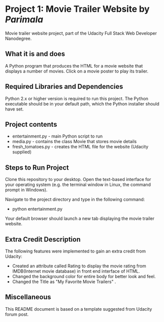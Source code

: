 
# Project 1: Movie Trailer Website by <em>Parimala</em>

Movie trailer website project, part of the Udacity Full Stack Web Developer Nanodegree.

## What it is and does
A Python program that produces the HTML for a movie website that displays a number of movies. Click on a movie poster to play its trailer.
## Required Libraries and Dependencies
Python 2.x or higher version is required to run this project. The Python executable should be in your default path, which the Python installer should have set.
## Project contents
* entertainment.py - main Python script to run
* media.py - contains the class Movie that stores movie details
* fresh_tomatoes.py - creates the HTML file for the website (Udacity supplied)

## Steps to Run Project
Clone this repository to your desktop.
Open the text-based interface for your operating system (e.g. the terminal window in Linux, the command prompt in Windows).

Navigate to the project directory and type in the following command:
* python entertainment.py

Your default browser should launch a new tab displaying the movie trailer website.

## Extra Credit Description
The following features were implemented to gain an extra credit from Udacity:

* Created an attribute called Rating to display the movie rating from IMDB(Internet movie database) in front end interface of HTML.
* Changed the background color for entire body for better look and feel.
* Changed the Title as "My Favorite Movie Trailers" .

## Miscellaneous
This README document is based on a template suggested from Udacity forum post.

